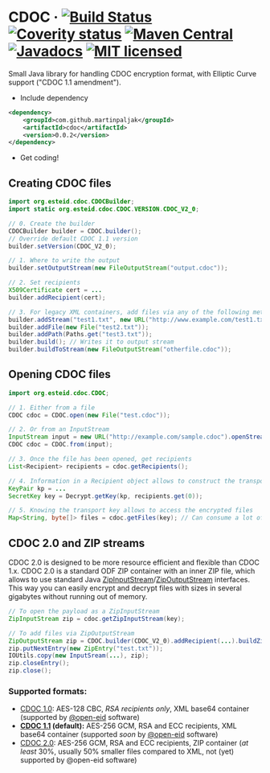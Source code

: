 # CDOC · [![Build Status](https://travis-ci.org/martinpaljak/cdoc.svg?branch=master)](https://travis-ci.org/martinpaljak/cdoc) [![Coverity status](https://scan.coverity.com/projects/martinpaljak-cdoc/badge.svg?flat=1)](https://scan.coverity.com/projects/martinpaljak-cdoc)  [![Maven Central](https://maven-badges.herokuapp.com/maven-central/com.github.martinpaljak/cdoc/badge.svg)](https://mvnrepository.com/artifact/com.github.martinpaljak/cdoc) [![Javadocs](https://www.javadoc.io/badge/com.github.martinpaljak/cdoc.svg)](https://www.javadoc.io/doc/com.github.martinpaljak/cdoc) [![MIT licensed](https://img.shields.io/badge/license-MIT-blue.svg)](https://github.com/martinpaljak/cdoc/blob/master/LICENSE)

Small Java library for handling CDOC encryption format, with Elliptic Curve support ("CDOC 1.1 amendment").

- Include dependency
```xml
<dependency>
    <groupId>com.github.martinpaljak</groupId>
    <artifactId>cdoc</artifactId>
    <version>0.0.2</version>
</dependency>
```
- Get coding!

## Creating CDOC files
```java
import org.esteid.cdoc.CDOCBuilder;
import static org.esteid.cdoc.CDOC.VERSION.CDOC_V2_0;

// 0. Create the builder
CDOCBuilder builder = CDOC.builder();
// Override default CDOC 1.1 version
builder.setVersion(CDOC_V2_0);

// 1. Where to write the output
builder.setOutputStream(new FileOutputStream("output.cdoc"));

// 2. Set recipients
X509Certificate cert = ...
builder.addRecipient(cert);

// 3. For legacy XML containers, add files via any of the following methods
builder.addStream("test1.txt", new URL("http://www.example.com/test1.txt")); // or ByteArrayInputStream
builder.addFile(new File("test2.txt"));
builder.addPath(Paths.get("test3.txt"));
builder.build(); // Writes it to output stream
builder.buildToStream(new FileOutputStream("otherfile.cdoc"));
```

## Opening CDOC files
```java
import org.esteid.cdoc.CDOC;

// 1. Either from a file
CDOC cdoc = CDOC.open(new File("test.cdoc"));

// 2. Or from an InputStream
InputStream input = new URL("http://example.com/sample.cdoc").openStream();
CDOC cdoc = CDOC.from(input);

// 3. Once the file has been opened, get recipients 
List<Recipient> recipients = cdoc.getRecipients();

// 4. Information in a Recipient object allows to construct the transport key for decryption
KeyPair kp = ...
SecretKey key = Decrypt.getKey(kp, recipients.get(0));

// 5. Knowing the transport key allows to access the encrypted files
Map<String, byte[]> files = cdoc.getFiles(key); // Can consume a lot of memory with large files
```

## CDOC 2.0 and ZIP streams
CDOC 2.0 is designed to be more resource efficient and flexible than CDOC 1.x. CDOC 2.0 is a standard ODF ZIP container with an inner ZIP file, which allows to use standard Java [ZipInputStream](https://docs.oracle.com/javase/8/docs/api/java/util/zip/ZipInputStream.html)/[ZipOutputStream](https://docs.oracle.com/javase/8/docs/api/java/util/zip/ZipOutputStream.html) interfaces. This way you can easily encrypt and decrypt files with sizes in several gigabytes without running out of memory.

```java
// To open the payload as a ZipInputStream
ZipInputStream zip = cdoc.getZipInputStream(key);

// To add files via ZipOutputStream
ZipOutputStream zip = CDOC.builder(CDOC_V2_0).addRecipient(...).buildZipOutputStream();
zip.putNextEntry(new ZipEntry("test.txt"));
IOUtils.copy(new InputSream(...), zip);
zip.closeEntry();
zip.close();
```

### Supported formats:
- [CDOC 1.0](https://github.com/martinpaljak/idcrypt/wiki/CDOC-1.0): AES-128 CBC, *RSA recipients only*, XML base64 container (supported by [@open-eid](https://github.com/open-eid) software)
- **[CDOC 1.1](https://github.com/martinpaljak/cdoc/blob/master/docs/CDOC-A-101-7.pdf) (default):** AES-256 GCM, RSA and ECC recipients, XML base64 container (supported _soon_ by [@open-eid](https://github.com/open-eid) software)
- [CDOC 2.0](FORMAT.md): AES-256 GCM, RSA and ECC recipients, ZIP container (_at least_ 30%, usually 50% smaller files compared to XML, not (yet) supported by @open-eid software) 
